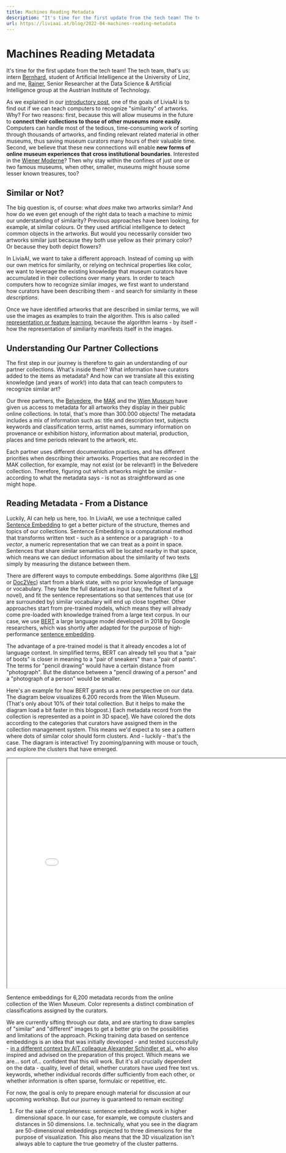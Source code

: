 ```yaml
---
title: Machines Reading Metadata
description: "It's time for the first update from the tech team! The tech team, that's us: intern Bernhard, student of Artificial Intelligence at the University of Linz, and me, Rainer, Senior Researcher at the Data Science & Artificial Intelligence group at the Austrian Institute of Technology."
url: https://liviaai.at/blog/2022-04-machines-reading-metadata
---
```


# Machines Reading Metadata

It's time for the first update from the tech team! The tech team, that's us: intern [Bernhard](#), student of Artificial Intelligence at the University of Linz, and me, [Rainer](#), Senior Researcher at the Data Science & Artificial Intelligence group at the Austrian Institute of Technology.

As we explained in our [introductory post](2022-04-hello-world), one of the goals of LiviaAI is to find out if we can teach computers to recognize "similarity" of artworks. Why? For two reasons: first, because this will allow museums in the future to __connect their collections to those of other museums more easily__. Computers can handle most of the tedious, time-consuming work of sorting through thousands of artworks, and finding relevant related material in other museums, thus saving museum curators many hours of their valuable time. Second, we believe that these new connections will enable __new forms of online museum experiences that cross institutional boundaries__. Interested in the [Wiener Moderne](https://en.wikipedia.org/wiki/Wiener_Moderne)? Then why stay within the confines of just one or two famous museums, when other, smaller, museums might house some lesser known treasures, too?

## Similar or Not?

The big question is, of course: what _does_ make two artworks similar? And how do we even get enough of the right data to teach a machine to mimic our understanding of similarity? Previous approaches have been looking, for example, at similar colours. Or they used artificial intelligence to detect common objects in the artworks. But would you necessarily consider two artworks similar just because they both use yellow as their primary color? Or because they both depict flowers?

In LiviaAI, we want to take a different approach. Instead of coming up with our own metrics for similarity, or relying on technical properties like color, we want to leverage the existing knowledge that museum curators have accumulated in their collections over many years. In order to teach computers how to recognize similar _images_, we first want to understand how curators have been describing them - and search for similarity in these _descriptions_.

Once we have identified artworks that are described in similar terms, we will use the images as examples to train the algorithm. This is also called [representation or feature learning](https://en.wikipedia.org/wiki/Feature_learning), because the algorithm learns - by itself - how the representation of similiarity manifests itself in the images.

## Understanding Our Partner Collections 

The first step in our journey is therefore to gain an understanding of our partner collections. What's inside them? What information have curators added to the items as metadata? And how can we translate all this existing knowledge (and years of work!) into data that can teach computers to recognize similar art?

Our three partners, the [Belvedere](https://www.belvedere.at/), the [MAK](https://www.mak.at) and the [Wien Museum](https://www.wienmuseum.at/) have given us access to metadata for all artworks they display in their public online collections. In total, that's more than 300.000 objects! The metadata includes a mix of information such as: title and description text, subjects keywords and classification terms, artist names, summary information on provenance or exhibition history, information about material, production, places and time periods relevant to the artwork, etc.

Each partner uses different documentation practices, and has different priorities when describing their artworks. Properties that are recorded in the MAK collection, for example, may not exist (or be relevant!) in the Belvedere collection. Therefore, figuring out which artworks might be similar - according to what the metadata says - is not as straightforward as one might hope.

## Reading Metadata - From a Distance

Luckily, AI can help us here, too. In LiviaAI, we use a technique called [Sentence Embedding](https://en.wikipedia.org/wiki/Sentence_embedding) to get a better picture of the structure, themes and topics of our collections. Sentence Embedding is a computational method that transforms written text - such as a sentence or a paragraph - to a _vector_, a numeric representation that we can treat as a point in space. Sentences that share similar semantics will be located nearby in that space, which means we can deduct information about the similarity of two texts simply by measuring the distance between them. 

There are different ways to compute embeddings. Some algorithms (like [LSI](https://en.wikipedia.org/wiki/Latent_semantic_analysis) or [Doc2Vec](https://medium.com/wisio/a-gentle-introduction-to-doc2vec-db3e8c0cce5e)) start from a blank state, with no prior knowledge of language or vocabulary. They take the full dataset as input (say, the fulltext of a novel), and fit the sentence representations so that sentences that use (or are surrounded by) similar vocabulary will end up close together. Other approaches start from pre-trained models, which means they will already come pre-loaded with knowledge trained from a large text corpus. In our case, we use [BERT](https://en.wikipedia.org/wiki/BERT_(language_model)) a large language model developed in 2018 by Google researchers, which was shortly after adapted for the purpose of high-performance [sentence embedding](https://arxiv.org/abs/1908.10084). 

The advantage of a pre-trained model is that it already encodes a lot of language context. In simplified terms, BERT can already tell you that a "pair of boots" is closer in meaning to a "pair of sneakers" than a "pair of pants". The terms for "pencil drawing" would have a certain distance from "photograph". But the distance between a "pencil drawing of a person" and a "photograph of a person" would be smaller.

Here's an example for how BERT grants us a new perspective on our data. The diagram below visualizes 6.200 records from the Wien Museum. (That's only about 10% of their total collection. But it helps to make the diagram load a bit faster in this blogpost.) Each metadata record from the collection is represented as a point in 3D space<a class="footnote" href="#footnote-1">1</a>. We have colored the dots according to the categories that curators have assigned them in the collection management system. This means we'd expect a to see a pattern where dots of similar color should form clusters. And - luckily - that's the case. The diagram is interactive! Try zooming/panning with mouse or touch, and explore the clusters that have emerged. 

<iframe 
  src="/embeds/blog/2022-04/embeddings-example.html"
  style="width:800px; height:600px;">
</iframe>

<span class="image-caption centered">Sentence embeddings for 6,200 metadata records from the online collection of the Wien Museum. Color represents a distinct combination of classifications assigned by the curators.</span>

We are currently sifting through our data, and are starting to draw samples of "similar" and "different" images to get a better grip on the possiblities and limitations of the approach. Picking training data based on sentence embeddings is an idea that was initially developed - and tested successfully - [in a different context by AIT colleague Alexander Schindler et al.](https://arxiv.org/pdf/2003.12265.pdf), who also inspired and advised on the preparation of this project. Which means we are... sort of... confident that this will work. But it's all crucially dependent on the data - quality, level of detail, whether curators have used free text vs. keywords, whether individual records differ sufficiently from each other, or whether information is often sparse, formulaic or repetitive, etc.

For now, the goal is only to prepare enough material for discussion at our upcoming workshop. But our journey is guaranteed to remain exciting!

<ol class="footnotes">
  <li id="footnote-1">For the sake of completeness: sentence embeddings work in higher dimensional space. In our case, for example, we compute clusters and distances in 50 dimensions. I.e. technically, what you see in the diagram are 50-dimensional embeddings projected to three dimensions for the purpose of visualization. This also means that the 3D visualization isn't always able to capture the true geometry of the cluster patterns.</li>
</ol>




